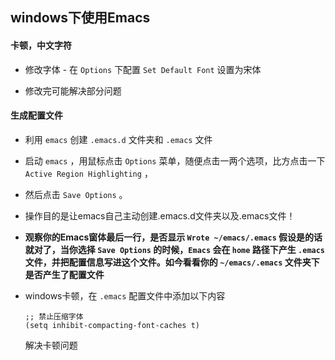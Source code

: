 ## windows下使用Emacs

#### 卡顿，中文字符

- 修改字体 - 在 `Options` 下配置 `Set Default Font` 设置为宋体

- 修改完可能解决部分问题

#### 生成配置文件

- 利用 `emacs` 创建 `.emacs.d` 文件夹和 `.emacs` 文件
   
- 启动 `emacs` ，用鼠标点击 `Options` 菜单，随便点击一两个选项，比方点击一下 `Active Region Highlighting` ，
    
-   然后点击 `Save Options` 。
   
- 操作目的是让emacs自己主动创建.emacs.d文件夹以及.emacs文件！
    
- **观察你的Emacs窗体最后一行，是否显示 `Wrote ~/emacs/.emacs` 假设是的话就对了，当你选择 `Save Options` 的时候，`Emacs` 会在 `home` 路径下产生 `.emacs` 文件，并把配置信息写进这个文件。如今看看你的 `~/emacs/.emacs` 文件夹下是否产生了配置文件**

- windows卡顿，在 `.emacs` 配置文件中添加以下内容

    ```emacs
    ;; 禁止压缩字体 
    (setq inhibit-compacting-font-caches t)
    ```
    解决卡顿问题


